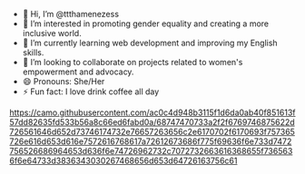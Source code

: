 - 👋 Hi, I’m @ttthamenezess
- 👀 I’m interested in promoting gender equality and creating a more inclusive world.
- 🌱 I’m currently learning web development and improving my English skills.
- 💞️ I’m looking to collaborate on projects related to women's empowerment and advocacy.
- 😄 Pronouns: She/Her
- ⚡ Fun fact: I love drink coffee all day 


https://camo.githubusercontent.com/ac0c4d948b3115f1d6da0ab40f851613f57dd82635fd533b56a8c66ed6fabd0a/68747470733a2f2f6769746875622d726561646d652d73746174732e76657263656c2e6170702f6170693f757365726e616d653d616e7572616768617a72612673686f775f69636f6e733d7472756526686964653d636f6e74726962732c7072732663616368655f7365636f6e64733d3836343030267468656d653d64726163756c61
<!---
ttthamenezess/ttthamenezess is a ✨ special ✨ repository because its `README.md` (this file) appears on your GitHub profile.
You can click the Preview link to take a look at your changes.
--->
